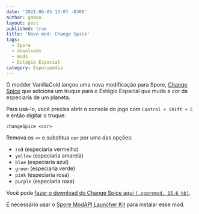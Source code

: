 ```yaml
---
date: '2021-06-05 13:07 -0300'
author: gaboo
layout: post
published: true
title: 'Novo mod: Change Spice'
tags:
  - Spore
  - downloads
  - mods
  - Estágio Espacial
category: Esporopédia
---
```

O modder VanillaCold lançou uma nova modificação para Spore, [Change Spice](https://github.com/VanillaCold/Spore-ChangeSpice) que adiciona um truque para o Estágio Espacial que muda a cor da especiaria de um planeta.

Para usá-lo, você precisa abrir o console do jogo com `Control + Shift + C` e então digitar o truque:

```
changeSpice <cor>
```

Remova os `<>` e substitua `cor` por uma das opções:

- `red` (especiaria vermelha)
- `yellow` (especiaria amarela)
- `blue` (especiaria azul)
- `green` (especiaria verde)
- `pink` (especiaria rosa)
- `purple` (especiaria roxa)

Você pode [fazer o download do Change Spice aqui `(.sporemod, 15.6 kb)`](https://github.com/VanillaCold/Spore-ChangeSpice/releases/download/0.1/changeSpice.sporemod). 

É necessário usar o [Spore ModAPI Launcher Kit](http://davoonline.com/sporemodder/rob55rod/ModAPI/Public/) para instalar esse mod.
